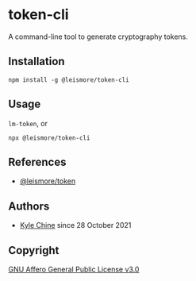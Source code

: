 # token-cli

A command-line tool to generate cryptography tokens.

## Installation

`npm install -g @leismore/token-cli`

## Usage

`lm-token`, or

`npx @leismore/token-cli`

## References

* [@leismore/token](https://www.npmjs.com/package/@leismore/token)

## Authors

* [Kyle Chine](https://kyle-chine.leismore.co) since 28 October 2021

## Copyright

[GNU Affero General Public License v3.0](https://www.gnu.org/licenses/agpl-3.0.txt)
